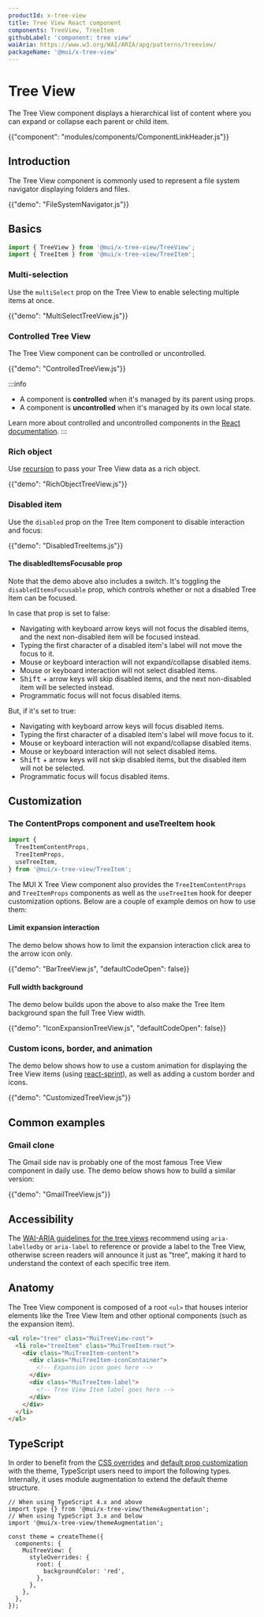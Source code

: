 ```yaml
---
productId: x-tree-view
title: Tree View React component
components: TreeView, TreeItem
githubLabel: 'component: tree view'
waiAria: https://www.w3.org/WAI/ARIA/apg/patterns/treeview/
packageName: '@mui/x-tree-view'
---
```


# Tree View

<p class="description">The Tree View component displays a hierarchical list of content where you can expand or collapse each parent or child item.</p>

{{"component": "modules/components/ComponentLinkHeader.js"}}

## Introduction

The Tree View component is commonly used to represent a file system navigator displaying folders and files.

{{"demo": "FileSystemNavigator.js"}}

## Basics

```jsx
import { TreeView } from '@mui/x-tree-view/TreeView';
import { TreeItem } from '@mui/x-tree-view/TreeItem';
```

### Multi-selection

Use the `multiSelect` prop on the Tree View to enable selecting multiple items at once.

{{"demo": "MultiSelectTreeView.js"}}

### Controlled Tree View

The Tree View component can be controlled or uncontrolled.

{{"demo": "ControlledTreeView.js"}}

:::info

- A component is **controlled** when it's managed by its parent using props.
- A component is **uncontrolled** when it's managed by its own local state.

Learn more about controlled and uncontrolled components in the [React documentation](https://react.dev/learn/sharing-state-between-components#controlled-and-uncontrolled-components).
:::

### Rich object

Use [recursion](https://developer.mozilla.org/en-US/docs/Glossary/Recursion) to pass your Tree View data as a rich object.

{{"demo": "RichObjectTreeView.js"}}

### Disabled item

Use the `disabled` prop on the Tree Item component to disable interaction and focus:

{{"demo": "DisabledTreeItems.js"}}

#### The disabledItemsFocusable prop

Note that the demo above also includes a switch.
It's toggling the `disabledItemsFocusable` prop, which controls whether or not a disabled Tree Item can be focused.

In case that prop is set to false:

- Navigating with keyboard arrow keys will not focus the disabled items, and the next non-disabled item will be focused instead.
- Typing the first character of a disabled item's label will not move the focus to it.
- Mouse or keyboard interaction will not expand/collapse disabled items.
- Mouse or keyboard interaction will not select disabled items.
- <kbd class="key">Shift</kbd> + arrow keys will skip disabled items, and the next non-disabled item will be selected instead.
- Programmatic focus will not focus disabled items.

But, if it's set to true:

- Navigating with keyboard arrow keys will focus disabled items.
- Typing the first character of a disabled item's label will move focus to it.
- Mouse or keyboard interaction will not expand/collapse disabled items.
- Mouse or keyboard interaction will not select disabled items.
- <kbd class="key">Shift</kbd> + arrow keys will not skip disabled items, but the disabled item will not be selected.
- Programmatic focus will focus disabled items.

## Customization

### The ContentProps component and useTreeItem hook

```jsx
import {
  TreeItemContentProps,
  TreeItemProps,
  useTreeItem,
} from '@mui/x-tree-view/TreeItem';
```

The MUI X Tree View component also provides the `TreeItemContentProps` and `TreeItemProps` components as well as the `useTreeItem` hook for deeper customization options.
Below are a couple of example demos on how to use them:

#### Limit expansion interaction

The demo below shows how to limit the expansion interaction click area to the arrow icon only.

{{"demo": "BarTreeView.js", "defaultCodeOpen": false}}

#### Full width background

The demo below builds upon the above to also make the Tree Item background span the full Tree View width.

{{"demo": "IconExpansionTreeView.js", "defaultCodeOpen": false}}

### Custom icons, border, and animation

The demo below shows how to use a custom animation for displaying the Tree View items (using [react-sprint](https://www.react-spring.dev/)), as well as adding a custom border and icons.

{{"demo": "CustomizedTreeView.js"}}

## Common examples

### Gmail clone

The Gmail side nav is probably one of the most famous Tree View component in daily use.
The demo below shows how to build a similar version:

{{"demo": "GmailTreeView.js"}}

## Accessibility

The [WAI-ARIA guidelines for the tree views](https://www.w3.org/WAI/ARIA/apg/patterns/treeview/) recommend using `aria-labelledby` or `aria-label` to reference or provide a label to the Tree View, otherwise screen readers will announce it just as "tree", making it hard to understand the context of each specific tree item.

## Anatomy

The Tree View component is composed of a root `<ul>` that houses interior elements like the Tree View Item and other optional components (such as the expansion item).

```html
<ul role="tree" class="MuiTreeView-root">
  <li role="treeItem" class="MuiTreeItem-root">
    <div class="MuiTreeItem-content">
      <div class="MuiTreeItem-iconContainer">
        <!-- Expansion icon goes here -->
      </div>
      <div class="MuiTreeItem-label">
        <!-- Tree View Item label goes here -->
      </div>
    </div>
  </li>
</ul>
```

## TypeScript

In order to benefit from the [CSS overrides](/material-ui/customization/theme-components/#theme-style-overrides) and [default prop customization](/material-ui/customization/theme-components/#theme-default-props) with the theme, TypeScript users need to import the following types.
Internally, it uses module augmentation to extend the default theme structure.

```tsx
// When using TypeScript 4.x and above
import type {} from '@mui/x-tree-view/themeAugmentation';
// When using TypeScript 3.x and below
import '@mui/x-tree-view/themeAugmentation';

const theme = createTheme({
  components: {
    MuiTreeView: {
      styleOverrides: {
        root: {
          backgroundColor: 'red',
        },
      },
    },
  },
});
```
